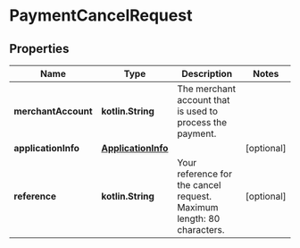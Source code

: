 
# PaymentCancelRequest

## Properties
Name | Type | Description | Notes
------------ | ------------- | ------------- | -------------
**merchantAccount** | **kotlin.String** | The merchant account that is used to process the payment. | 
**applicationInfo** | [**ApplicationInfo**](ApplicationInfo.md) |  |  [optional]
**reference** | **kotlin.String** | Your reference for the cancel request. Maximum length: 80 characters. |  [optional]



